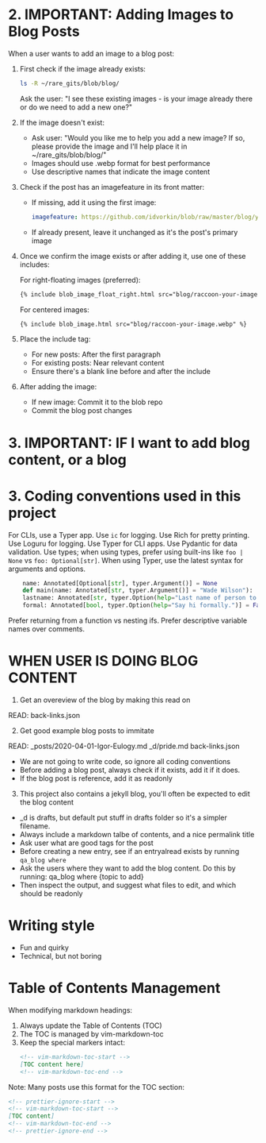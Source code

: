 # 2. IMPORTANT: Adding Images to Blog Posts

When a user wants to add an image to a blog post:

1. First check if the image already exists:
   ```bash
   ls -R ~/rare_gits/blob/blog/
   ```
   Ask the user: "I see these existing images - is your image already there or do we need to add a new one?"

2. If the image doesn't exist:
   - Ask user: "Would you like me to help you add a new image? If so, please provide the image and I'll help place it in ~/rare_gits/blob/blog/"
   - Images should use .webp format for best performance
   - Use descriptive names that indicate the image content

3. Check if the post has an imagefeature in its front matter:
   - If missing, add it using the first image:
     ```yaml
     imagefeature: https://github.com/idvorkin/blob/raw/master/blog/your-image-name.webp
     ```
   - If already present, leave it unchanged as it's the post's primary image

4. Once we confirm the image exists or after adding it, use one of these includes:
   
   For right-floating images (preferred):
   ```markdown
   {% include blob_image_float_right.html src="blog/raccoon-your-image.webp" %}
   ```

   For centered images:
   ```markdown
   {% include blob_image.html src="blog/raccoon-your-image.webp" %}
   ```

5. Place the include tag:
   - For new posts: After the first paragraph
   - For existing posts: Near relevant content
   - Ensure there's a blank line before and after the include

6. After adding the image:
   - If new image: Commit it to the blob repo
   - Commit the blog post changes

# 3. IMPORTANT: IF I want to add blog content, or a blog



# 3. Coding conventions used in this project

For CLIs, use a Typer app.
Use `ic` for logging.
Use Rich for pretty printing.
Use Loguru for logging.
Use Typer for CLI apps.
Use Pydantic for data validation.
Use types; when using types, prefer using built-ins like `foo | None` vs `foo: Optional[str]`.
When using Typer, use the latest syntax for arguments and options.

```python
    name: Annotated[Optional[str], typer.Argument()] = None
    def main(name: Annotated[str, typer.Argument()] = "Wade Wilson"):
    lastname: Annotated[str, typer.Option(help="Last name of person to greet.")] = "",
    formal: Annotated[bool, typer.Option(help="Say hi formally.")] = False,
```

Prefer returning from a function vs nesting ifs.
Prefer descriptive variable names over comments.

# WHEN USER IS DOING BLOG CONTENT

1. Get an overeview of the blog by making this read on

READ: back-links.json

2. Get good example blog posts to immitate

READ: _posts/2020-04-01-Igor-Eulogy.md  _d/pride.md  back-links.json

- We are not going to write code, so ignore all coding conventions
- Before adding a blog post, always check if it exists, add it if it does.
- If the blog post is reference, add it as readonly


3. This project also contains a jekyll blog, you'll often be expected to edit the blog content

- \_d is drafts, but default put stuff in drafts folder so it's a simpler filename.
- Always include a markdown talbe of contents, and a nice permalink title
- Ask user what are good tags for the post
- Before creating a new entry, see if an entryalread exists by running ```qa_blog where```
- Ask the users where they want to add the blog content. Do this by running:
     qa_blog where {topic to add}
- Then inspect the output, and suggest what files to edit, and which should be readonly


# Writing style

- Fun and quirky
- Technical, but not boring

# Table of Contents Management

When modifying markdown headings:
1. Always update the Table of Contents (TOC)
2. The TOC is managed by vim-markdown-toc
3. Keep the special markers intact:
   ```markdown
   <!-- vim-markdown-toc-start -->
   [TOC content here]
   <!-- vim-markdown-toc-end -->
   ```

Note: Many posts use this format for the TOC section:
```markdown
<!-- prettier-ignore-start -->
<!-- vim-markdown-toc-start -->
[TOC content]
<!-- vim-markdown-toc-end -->
<!-- prettier-ignore-end -->
```
